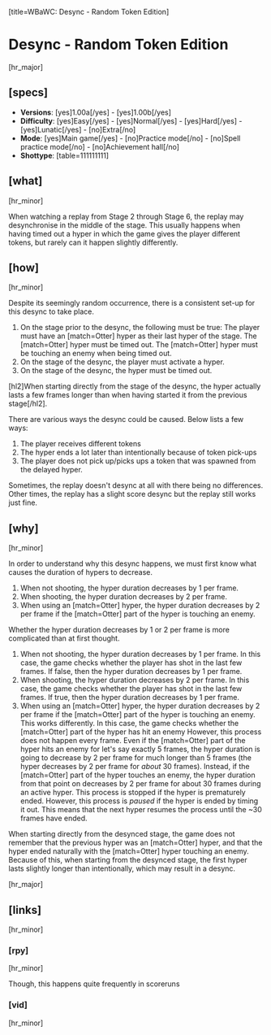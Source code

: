 [title=WBaWC: Desync - Random Token Edition]
# Desync - Random Token Edition
[hr_major]
## [specs]

* **Versions**: [yes]1.00a[/yes] - [yes]1.00b[/yes]
* **Difficulty**: [yes]Easy[/yes] - [yes]Normal[/yes] - [yes]Hard[/yes] - [yes]Lunatic[/yes] - [no]Extra[/no]
* **Mode**: [yes]Main game[/yes] - [no]Practice mode[/no] - [no]Spell practice mode[/no] - [no]Achievement hall[/no]
* **Shottype**: [table=111111111]

## [what]
[hr_minor]

When watching a replay from Stage 2 through Stage 6, the replay may desynchronise in the middle of the stage. This usually happens when having timed out a hyper in which the game gives the player different tokens, but rarely can it happen slightly differently. 

## [how]
[hr_minor]

Despite its seemingly random occurrence, there is a consistent set-up for this desync to take place.

1. On the stage prior to the desync, the following must be true:
The player must have an [match=Otter] hyper as their last hyper of the stage.
The [match=Otter] hyper must be timed out.
The [match=Otter] hyper must be touching an enemy when being timed out.
2. On the stage of the desync, the player must activate a hyper.
3. On the stage of the desync, the hyper must be timed out.

[hl2]When starting directly from the stage of the desync, the hyper actually lasts a few frames longer than when having started it from the previous stage[/hl2].

There are various ways the desync could be caused. Below lists a few ways:
1. The player receives different tokens
2. The hyper ends a lot later than intentionally because of token pick-ups
3. The player does not pick up/picks ups a token that was spawned from the delayed hyper.

Sometimes, the replay doesn't desync at all with there being no differences. Other times, the replay has a slight score desync but the replay still works just fine.

## [why]
[hr_minor]

In order to understand why this desync happens, we must first know what causes the duration of hypers to decrease.

1. When not shooting, the hyper duration decreases by 1 per frame.
2. When shooting, the hyper duration decreases by 2 per frame.
3. When using an [match=Otter] hyper, the hyper duration decreases by 2 per frame if the [match=Otter] part of the hyper is touching an enemy.

Whether the hyper duration decreases by 1 or 2 per frame is more complicated than at first thought.

1. When not shooting, the hyper duration decreases by 1 per frame.
In this case, the game checks whether the player has shot in the last few frames. If false, then the hyper duration decreases by 1 per frame.
2. When shooting, the hyper duration decreases by 2 per frame.
In this case, the game checks whether the player has shot in the last few frames. If true, then the hyper duration decreases by 1 per frame.
3. When using an [match=Otter] hyper, the hyper duration decreases by 2 per frame if the [match=Otter] part of the hyper is touching an enemy.
This works differently. In this case, the game checks whether the [match=Otter] part of the hyper has hit an enemy However, this process does not happen every frame. Even if the [match=Otter] part of the hyper hits an enemy for let's say exactly 5 frames, the hyper duration is going to decrease by 2 per frame for much longer than 5 frames (the hyper decreases by 2 per frame for *about* 30 frames). 
Instead, if the [match=Otter] part of the hyper touches an enemy, the hyper duration from that point on decreases by 2 per frame for about 30 frames during an active hyper. This process is stopped if the hyper is prematurely ended. However, this process is *paused* if the hyper is ended by timing it out. This means that the next hyper resumes the process until the ~30 frames have ended.

When starting directly from the desynced stage, the game does not remember that the previous hyper was an [match=Otter] hyper, and that the hyper ended naturally with the [match=Otter] hyper touching an enemy. Because of this, when starting from the desynced stage, the first hyper lasts slightly longer than intentionally, which may result in a desync. 

[hr_major]
## [links]
[hr_minor]
### [rpy]
[hr_minor]

Though, this happens quite frequently in scoreruns

### [vid]
[hr_minor]

